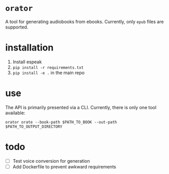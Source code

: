 # `orator`

A tool for generating audiobooks from ebooks. Currently, only `epub` files are supported.

# installation
1. Install espeak
2. `pip install -r requirements.txt`
3. `pip install -e .` in the main repo

# use
The API is primarily presented via a CLI. Currently, there is only one tool available:
```
orator orate --book-path $PATH_TO_BOOK --out-path $PATH_TO_OUTPUT_DIRECTORY
```

# todo
- [ ] Test voice conversion for generation
- [ ] Add Dockerfile to prevent awkward requirements

